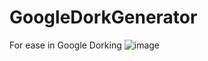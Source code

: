 # GoogleDorkGenerator
For ease in Google Dorking
![image](https://github.com/khshathra-BH/GoogleDorkGenerator/assets/129506375/066f3c02-25a9-46fb-8e72-6a19e8b5998d)
